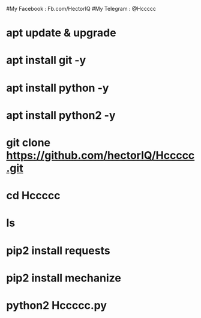 #My Facebook : Fb.com/HectorIQ
#My Telegram : @Hccccc
# apt update & upgrade
# apt install git -y
# apt install python -y
# apt install python2 -y
# git clone https://github.com/hectorIQ/Hccccc.git
# cd Hccccc
# ls
# pip2 install requests
# pip2 install mechanize
# python2 Hccccc.py

